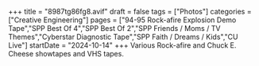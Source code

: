 +++
title = "8987tg86fg8.avif"
draft = false
tags = ["Photos"]
categories = ["Creative Engineering"]
pages = ["94-95 Rock-afire Explosion Demo Tape","SPP Best Of 4","SPP Best Of 2","SPP Friends / Moms / TV Themes","Cyberstar Diagnostic Tape","SPP Faith / Dreams / Kids","CU Live"]
startDate = "2024-10-14"
+++
Various Rock-afire and Chuck E. Cheese showtapes and VHS tapes.
